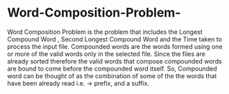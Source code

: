 # Word-Composition-Problem-
Word Composition Problem is the problem that includes the Longest Compound Word , Second Longest Compound Word and the Time taken to process the input file.
Compounded words are the words formed using one or more of the valid words only in the selected file.
Since the files are already sorted therefore the valid words that compose compounded words are bound to come before the compounded word itself.
So, Compounded word can be thought of as the combination of some of the the words that have been already read i.e. -> prefix, and a suffix.

#
